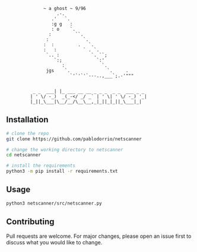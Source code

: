 ```
              ~ a ghost ~ 9/96
                   .-.
                 .'   `.
                 :g g   :
                 : o    `.
                :         ``.
               :             `.
              :  :         .   `.
              :   :          ` . `.
               `.. :            `. ``;
                  `:;             `:'
                     :              `.
               jgs    `.              `.     .
                        `'`'`'`---..,___`;.-'"""

                              
          _ _  ___| |_ ___ __ __ _ _ _  _ _  ___ _ _ 
         | ' \/ -_)  _(_-</ _/ _` | ' \| ' \/ -_) '_|
         |_||_\___|\__/__/\__\__,_|_||_|_||_\___|_|  

```

## Installation

```bash
# clone the repo
git clone https://github.com/pablodorrio/netscanner

# change the working directory to netscanner
cd netscanner

# install the requirements
python3 -m pip install -r requirements.txt
```

## Usage

```bash
python3 netscanner/src/netscanner.py
```

## Contributing

Pull requests are welcome. For major changes, please open an issue first
to discuss what you would like to change.